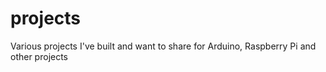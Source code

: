 # projects
Various projects I've built and want to share for Arduino, Raspberry Pi and other projects
